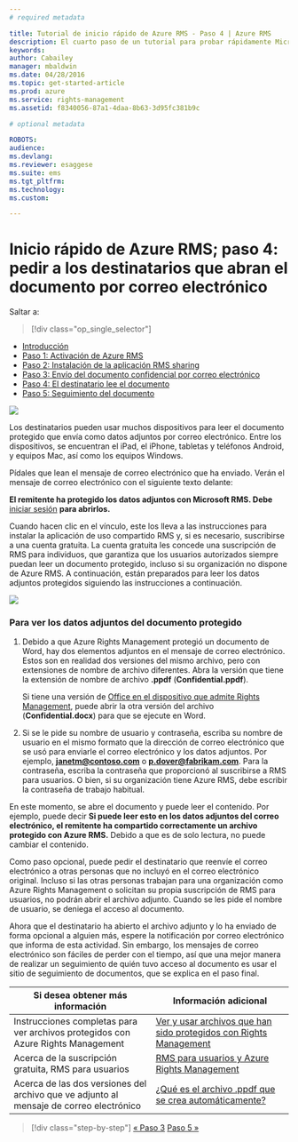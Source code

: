 ```yaml
---
# required metadata

title: Tutorial de inicio rápido de Azure RMS - Paso 4 | Azure RMS
description: El cuarto paso de un tutorial para probar rápidamente Microsoft Azure Rights Management para su organización en solo 5 pasos que deberían tomarle menos de 15 minutos.
keywords:
author: Cabailey
manager: mbaldwin
ms.date: 04/28/2016
ms.topic: get-started-article
ms.prod: azure
ms.service: rights-management
ms.assetid: f8340056-87a1-4daa-8b63-3d95fc381b9c

# optional metadata

ROBOTS: 
audience:
ms.devlang:
ms.reviewer: esaggese
ms.suite: ems
ms.tgt_pltfrm:
ms.technology:
ms.custom:

---
```



# Inicio rápido de Azure RMS; paso 4: pedir a los destinatarios que abran el documento por correo electrónico

Saltar a: 
> [!div class="op_single_selector"]
- [Introducción](quick-start-tutorial.md)
- [Paso 1: Activación de Azure RMS](tutorial-step1.md)
- [Paso 2: Instalación de la aplicación RMS sharing](tutorial-step2.md)
- [Paso 3: Envío del documento confidencial por correo electrónico](tutorial-step3.md)
- [Paso 4: El destinatario lee el documento](tutorial-step4.md)
- [Paso 5: Seguimiento del documento](tutorial-step5.md)


![](../media/AzRMS_QuickStartSteps4.PNG)

Los destinatarios pueden usar muchos dispositivos para leer el documento protegido que envía como datos adjuntos por correo electrónico. Entre los dispositivos, se encuentran el iPad, el iPhone, tabletas y teléfonos Android, y equipos Mac, así como los equipos Windows.

Pídales que lean el mensaje de correo electrónico que ha enviado. Verán el mensaje de correo electrónico con el siguiente texto delante:

**El remitente ha protegido los datos adjuntos con Microsoft RMS. Debe** [iniciar sesión](http://aka.ms/rms)
      **para abrirlos.**

Cuando hacen clic en el vínculo, este los lleva a las instrucciones para instalar la aplicación de uso compartido RMS y, si es necesario, suscribirse a una cuenta gratuita. La cuenta gratuita les concede una suscripción de RMS para individuos, que garantiza que los usuarios autorizados siempre puedan leer un documento protegido, incluso si su organización no dispone de Azure RMS. A continuación, están preparados para leer los datos adjuntos protegidos siguiendo las instrucciones a continuación.

![](../media/AzRMS_Tutorial_4_Screenshots.png)

### Para ver los datos adjuntos del documento protegido

1.  Debido a que Azure Rights Management protegió un documento de Word, hay dos elementos adjuntos en el mensaje de correo electrónico. Estos son en realidad dos versiones del mismo archivo, pero con extensiones de nombre de archivo diferentes. Abra la versión que tiene la extensión de nombre de archivo **.ppdf** (**Confidential.ppdf**).

    Si tiene una versión de [Office en el dispositivo que admite Rights Management](https://technet.microsoft.com/library/dn655136.aspx), puede abrir la otra versión del archivo (**Confidential.docx**) para que se ejecute en Word.

2.  Si se le pide su nombre de usuario y contraseña, escriba su nombre de usuario en el mismo formato que la dirección de correo electrónico que se usó para enviarle el correo electrónico y los datos adjuntos. Por ejemplo, **janetm@contoso.com** o **p.dover@fabrikam.com**. Para la contraseña, escriba la contraseña que proporcionó al suscribirse a RMS para usuarios. O bien, si su organización tiene Azure RMS, debe escribir la contraseña de trabajo habitual.

En este momento, se abre el documento y puede leer el contenido. Por ejemplo, puede decir **Si puede leer esto en los datos adjuntos del correo electrónico, el remitente ha compartido correctamente un archivo protegido con Azure RMS.** Debido a que es de solo lectura, no puede cambiar el contenido.

Como paso opcional, puede pedir el destinatario que reenvíe el correo electrónico a otras personas que no incluyó en el correo electrónico original. Incluso si las otras personas trabajan para una organización como Azure Rights Management o solicitan su propia suscripción de RMS para usuarios, no podrán abrir el archivo adjunto. Cuando se les pide el nombre de usuario, se deniega el acceso al documento.

Ahora que el destinatario ha abierto el archivo adjunto y lo ha enviado de forma opcional a alguien más, espere la notificación por correo electrónico que informa de esta actividad. Sin embargo, los mensajes de correo electrónico son fáciles de perder con el tiempo, así que una mejor manera de realizar un seguimiento de quién tuvo acceso al documento es usar el sitio de seguimiento de documentos, que se explica en el paso final.

|Si desea obtener más información|Información adicional|
|--------------------------------|--------------------------|
|Instrucciones completas para ver archivos protegidos con Azure Rights Management|[Ver y usar archivos que han sido protegidos con Rights Management](../rms-client/sharing-app-view-use-files.md)|
|Acerca de la suscripción gratuita, RMS para usuarios|[RMS para usuarios y Azure Rights Management](../understand-explore/rms-for-individuals.md)|
|Acerca de las dos versiones del archivo que ve adjunto al mensaje de correo electrónico|[¿Qué es el archivo .ppdf que se crea automáticamente?](../rms-client/sharing-app-dialog-box.md#what-s-the-ppdf-file-that-s-automatically-created-)|


>[!div class="step-by-step"]
[« Paso 3](tutorial-step3.md)
[Paso 5 »](tutorial-step5.md)

<!--HONumber=Apr16_HO3-->


